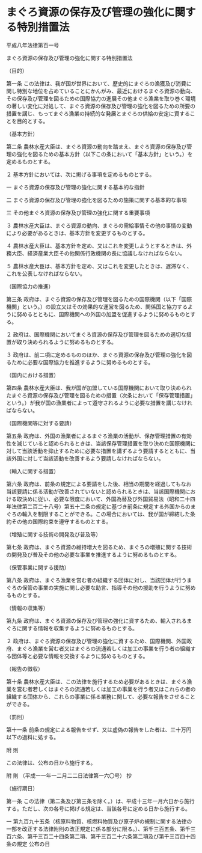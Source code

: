 # まぐろ資源の保存及び管理の強化に関する特別措置法

平成八年法律第百一号

まぐろ資源の保存及び管理の強化に関する特別措置法

（目的）

第一条 この法律は、我が国が世界において、歴史的にまぐろの漁獲及び消費に関し特別な地位を占めていることにかんがみ、最近におけるまぐろ資源の動向、その保存及び管理を図るための国際協力の進展その他まぐろ漁業を取り巻く環境の著しい変化に対処して、まぐろ資源の保存及び管理の強化を図るための所要の措置を講じ、もってまぐろ漁業の持続的な発展とまぐろの供給の安定に資することを目的とする。

（基本方針）

第二条 農林水産大臣は、まぐろ資源の動向を踏まえ、まぐろ資源の保存及び管理の強化を図るための基本方針（以下この条において「基本方針」という。）を定めるものとする。

２ 基本方針においては、次に掲げる事項を定めるものとする。

一 まぐろ資源の保存及び管理の強化に関する基本的な指針

二 まぐろ資源の保存及び管理の強化を図るための施策に関する基本的な事項

三 その他まぐろ資源の保存及び管理の強化に関する重要事項

３ 農林水産大臣は、まぐろ資源の動向、まぐろの需給事情その他の事情の変動により必要があるときは、基本方針を変更するものとする。

４ 農林水産大臣は、基本方針を定め、又はこれを変更しようとするときは、外務大臣、経済産業大臣その他関係行政機関の長に協議しなければならない。

５ 農林水産大臣は、基本方針を定め、又はこれを変更したときは、遅滞なく、これを公表しなければならない。

（国際協力の推進）

第三条 政府は、まぐろ資源の保存及び管理を図るための国際機関（以下「国際機関」という。）の設立又はその効果的な運営を図るため、関係国と協力するように努めるとともに、国際機関への外国の加盟を促進するように努めるものとする。

２ 政府は、国際機関においてまぐろ資源の保存及び管理を図るための適切な措置が取り決められるように努めるものとする。

３ 政府は、前二項に定めるもののほか、まぐろ資源の保存及び管理の強化を図るために必要な国際協力を推進するように努めるものとする。

（国内における措置）

第四条 農林水産大臣は、我が国が加盟している国際機関において取り決められたまぐろ資源の保存及び管理を図るための措置（次条において「保存管理措置」という。）が我が国の漁業者によって遵守されるように必要な措置を講じなければならない。

（国際機関等に対する要請）

第五条 政府は、外国の漁業者によるまぐろ漁業の活動が、保存管理措置の有効性を減じていると認められるときは、当該保存管理措置を取り決めた国際機関に対して当該活動を抑止するために必要な措置を講ずるよう要請するとともに、当該外国に対して当該活動を改善するよう要請しなければならない。

（輸入に関する措置）

第六条 政府は、前条の規定による要請をした後、相当の期間を経過してもなお当該要請に係る活動が改善されていないと認められるときは、当該国際機関における取決めに従い、必要な限度において、外国為替及び外国貿易法（昭和二十四年法律第二百二十八号）第五十二条の規定に基づき前条に規定する外国からのまぐろの輸入を制限することができる。この場合においては、我が国が締結した条約その他の国際約束を遵守するものとする。

（増殖に関する技術の開発及び普及等）

第七条 政府は、まぐろ資源の維持増大を図るため、まぐろの増殖に関する技術の開発及び普及その他の必要な事業を推進するように努めるものとする。

（保管事業に関する援助）

第八条 政府は、まぐろ漁業を営む者の組織する団体に対し、当該団体が行うまぐろの保管の事業の実施に関し必要な助言、指導その他の援助を行うように努めるものとする。

（情報の収集等）

第九条 政府は、まぐろ資源の保存及び管理の強化に資するため、輸入されるまぐろに関する情報を収集するように努めるものとする。

２ 政府は、まぐろ資源の保存及び管理の強化に資するため、国際機関、外国政府、まぐろ漁業を営む者又はまぐろの流通若しくは加工の事業を行う者の組織する団体等と必要な情報を交換するように努めるものとする。

（報告の徴収）

第十条 農林水産大臣は、この法律を施行するため必要があるときは、まぐろ漁業を営む者若しくはまぐろの流通若しくは加工の事業を行う者又はこれらの者の組織する団体から、これらの事業に係る業務に関して、必要な報告をさせることができる。

（罰則）

第十一条 前条の規定による報告をせず、又は虚偽の報告をした者は、三十万円以下の過料に処する。

附 則

この法律は、公布の日から施行する。

附 則 （平成一一年一二月二二日法律第一六〇号） 抄

（施行期日）

第一条 この法律（第二条及び第三条を除く。）は、平成十三年一月六日から施行する。ただし、次の各号に掲げる規定は、当該各号に定める日から施行する。

一 第九百九十五条（核原料物質、核燃料物質及び原子炉の規制に関する法律の一部を改正する法律附則の改正規定に係る部分に限る。）、第千三百五条、第千三百六条、第千三百二十四条第二項、第千三百二十六条第二項及び第千三百四十四条の規定 公布の日

